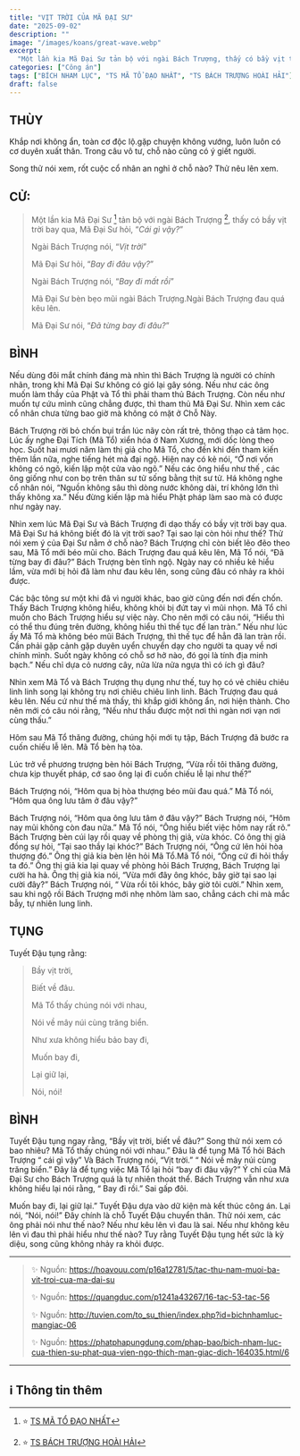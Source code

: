 ```yaml
---
title: "VỊT TRỜI CỦA MÃ ĐẠI SƯ"
date: "2025-09-02"
description: ""
image: "/images/koans/great-wave.webp"
excerpt: 
  "Một lần kia Mã Đại Sư tản bộ với ngài Bách Trượng, thấy có bầy vịt trời bay qua. Mã Đại Sư hỏi, 'Cái gì vậy?'"
categories: ["Công án"]
tags: ["BÍCH NHAM LỤC", "TS MÃ TỔ ĐẠO NHẤT", "TS BÁCH TRƯỢNG HOÀI HẢI"]
draft: false
---
```


## THÙY

Khắp nơi không ẩn, toàn cơ độc lộ.gặp chuyện không vướng, luôn luôn có cơ duyên xuất thân. 
Trong câu vô tư, chỗ nào cũng có ý giết người. 

Song thử nói xem, rốt cuộc cổ nhân an nghỉ ở chỗ nào? Thử nêu lên xem.

## CỬ:

> Một lần kia Mã Đại Sư [^1] tản bộ với ngài Bách Trượng [^2], thấy có bầy vịt trời bay qua, Mã Đại Sư hỏi, “_Cái gì vậy?_”
> 
> Ngài Bách Trượng nói, “_Vịt trời_” 
> 
> Mã Đại Sư hỏi, “_Bay đi đâu vậy?_”
> 
> Ngài Bách Trượng nói, “_Bay đi mất rồi_” 
> 
> Mã Đại Sư bèn bẹo mũi ngài Bách Trượng.Ngài Bách Trượng đau quá kêu lên.
> 
> Mã Đại Sư nói, “_Đã từng bay đi đâu?_”

## BÌNH

Nếu dùng đôi mắt chính đáng mà nhìn thì Bách Trượng là người có chính nhãn, trong khi Mã Đại Sư không có gió lại gây sóng. Nếu như các ông muốn làm thầy của Phật và Tổ thì phải tham thủ Bách Trượng. Còn nếu như muốn tự cứu mình cũng chẳng được, thì tham thủ Mã Đại Sư. Nhìn xem các cổ nhân chưa từng bao giờ mà không có mặt ở Chỗ Này.

Bách Trượng rời bỏ chốn bụi trần lúc nãy còn rất trẻ, thông thạo cả tâm học. Lúc ấy nghe Đại Tích (Mã Tổ) xiển hóa ở Nam Xương, mới dốc lòng theo học. Suốt hai mươi năm làm thị giả cho Mã Tổ, cho đến khi đến tham kiến thêm lần nữa, nghe tiếng hét mà đại ngộ. Hiện nay có kẻ nói, “Ở nơi vốn không có ngõ, kiến lập một cửa vào ngõ.” Nếu các ông hiểu như thế , các ông giống như con bọ trên thân sư tử sống bằng thịt sư tử. Há không nghe cổ nhân nói, “Nguồn không sâu thì dòng nước không dài, trí không lớn thì thấy không xa.” Nếu đừng kiến lập mà hiểu Phật pháp làm sao mà có được như ngày nay.

Nhìn xem lúc Mã Đại Sư và Bách Trượng đi dạo thấy có bầy vịt trời bay qua. Mã Đại Sư há không biết đó là vịt trời sao? Tại sao lại còn hỏi như thế? Thử nói xem ý của Đại Sư nằm ở chỗ nào? Bách Trượng chỉ còn biết lẽo đẽo theo sau, Mã Tổ mới béo mũi cho. Bách Trượng đau quá kêu lên, Mã Tổ nói, “Đã từng bay đi đâu?” Bách Trượng bèn tĩnh ngộ. Ngày nay có nhiều kẻ hiểu lầm, vừa mới bị hỏi đã làm như đau kêu lên, song cũng đâu có nhảy ra khỏi được.

Các bậc tông sư một khi đã vì người khác, bao giờ cũng đến nơi đến chốn. Thấy Bách Trượng không hiểu, không khỏi bị đứt tay vì mũi nhọn. Mã Tổ chỉ muốn cho Bách Trượng hiểu sự việc này. Cho nên mới có câu nói, “Hiểu thì có thể thu đúng trên đường, không hiểu thì thế tục đế lan tràn.” Nếu như lúc ấy Mã Tổ mà không béo mũi Bách Trượng, thì thế tục để hẳn đã lan tràn rồi. Cần phải gặp cảnh gặp duyên uyển chuyển dạy cho người ta quay về nơi chính mình. Suốt ngày không có chỗ sơ hở nào, đó gọi là tính địa minh bạch.” Nếu chỉ dựa cỏ nương cây, nửa lừa nửa ngựa thì có ích gì đâu?

Nhìn xem Mã Tổ và Bách Trượng thụ dụng như thế, tuy họ có vẻ chiêu chiêu linh linh song lại không trụ nơi chiêu chiêu linh linh. Bách Trượng đau quá kêu lên. Nếu cứ như thế mà thấy, thì khắp giới không ẩn, nơi hiện thành. Cho nên mới có câu nói rằng, “Nếu như thấu được một nơi thì ngàn nơi vạn nơi cùng thấu.”

Hôm sau Mã Tổ thăng đường, chúng hội mới tụ tập, Bách Trượng đã bước ra cuốn chiếu lễ lên. Mã Tổ bèn hạ tòa. 

Lúc trở về phương trượng bèn hỏi Bách Trượng, “Vừa rồi tôi thăng đường, chưa kịp thuyết pháp, cớ sao ông lại đi cuốn chiếu lễ lại như thế?” 

Bách Trượng nói, “Hôm qua bị hòa thượng béo mũi đau quá.” Mã Tổ nói, “Hôm qua ông lưu tâm ở đâu vậy?” 

Bách Trượng nói, “Hôm qua ông lưu tâm ở đâu vậy?” Bách Trượng nói, “Hôm nay mũi không còn đau nữa.” Mã Tổ nói, “Ông hiểu biết việc hôm nay rất rõ.” Bách Trượng bèn cúi lạy rồi quay về phòng thị giả, vừa khóc. Có ông thị giả đồng sự hỏi, “Tại sao thầy lại khóc?” Bách Trượng nói, “Ông cứ lên hỏi hòa thượng đó.” Ông thị giả kia bèn lên hỏi Mã Tổ.Mã Tổ nói, “Ông cứ đi hỏi thầy ta đó.” Ông thị giả kia lại quay về phòng hỏi Bách Trượng, Bách Trượng lại cười ha hả. Ông thị giả kia nói, “Vừa mới đây ông khóc, bây giờ tại sao lại cười đây?” Bách Trượng nói, “ Vừa rồi tôi khóc, bây giờ tôi cười.” Nhìn xem, sau khi ngộ rồi Bách Trượng mới nhẹ nhõm làm sao, chẳng cách chi mà mắc bẫy, tự nhiên lung linh.

## TỤNG

Tuyết Đậu tụng rằng:

> Bầy vịt trời,
>
> Biết về đâu.
>
> Mã Tổ thấy chúng nói với nhau,
>
> Nói về mây núi cùng trăng biển.
>
> Như xưa không hiểu bảo bay đi,
>
> Muốn bay đi,
>
> Lại giữ lại,
>
> Nói, nói!

## BÌNH

Tuyết Đậu tụng ngay rằng, “Bầy vịt trời, biết về đâu?” Song thử nói xem có bao nhiêu? Mã Tổ thấy chúng nói với nhau.” Đâu là để tụng Mã Tổ hỏi Bách Trượng “ cái gì vậy” Và Bách Trượng nói, “Vịt trời.” “ Nói về mây núi cùng trăng biển.” Đây là để tụng việc Mã Tổ lại hỏi “bay đi đâu vậy?” Ý chỉ của Mã Đại Sư cho Bách Trượng quá là tự nhiên thoát thể. Bách Trượng vẫn như xưa không hiểu lại nói rằng, “ Bay đi rồi.” Sai gấp đôi.

Muốn bay đi, lại giữ lại.” Tuyết Đậu dựa vào dữ kiện mà kết thúc công án. Lại nói, “Nói, nói!” Đây chính là chỗ Tuyết Đậu chuyển thân. Thử nói xem, các ông phải nói như thế nào? Nếu như kêu lên vì đau là sai. Nếu như không kêu lên vì đau thì phải hiểu như thế nào? Tuy rằng Tuyết Đậu tụng hết sức là kỳ diệu, song cũng không nhảy ra khỏi được.

***

> ✨ Nguồn: https://hoavouu.com/p16a12781/5/tac-thu-nam-muoi-ba-vit-troi-cua-ma-dai-su
>
> ✨ Nguồn: https://quangduc.com/p1241a43267/16-tac-53-tac-56
>
> ✨ Nguồn: http://tuvien.com/to_su_thien/index.php?id=bichnhamluc-mangiac-06
>
> ✨ Nguồn: https://phatphapungdung.com/phap-bao/bich-nham-luc-cua-thien-su-phat-qua-vien-ngo-thich-man-giac-dich-164035.html/6

***

## ℹ️ Thông tin thêm

[^1]: ⭐️ <a href="https://blog.phapthihoi.org/gt-member/ts-ma-to-dao-nhat/" target="_blank">TS MÃ TỔ ĐẠO NHẤT</a>

[^2]: ⭐️ <a href="https://blog.phapthihoi.org/gt-member/ts-bach-truong-hoai-hai/" target="_blank">TS BÁCH TRƯỢNG HOÀI HẢI</a>


